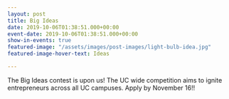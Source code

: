 ```yaml
---
layout: post
title: Big Ideas
date: 2019-10-06T01:38:51.000+00:00
event-date: 2019-10-06T01:38:51.000+00:00
show-in-events: true
featured-image: "/assets/images/post-images/light-bulb-idea.jpg"
featured-image-hover-text: Ideas

---
```

The Big Ideas contest is upon us! The UC wide competition aims to ignite entrepreneurs across all UC campuses. Apply by November 16!!